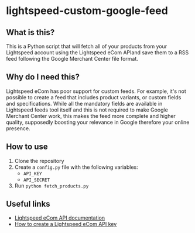 # lightspeed-custom-google-feed

## What is this?

This is a Python script that will fetch all of your products from your Lightspeed account using the Lightspeed eCom APIand save them to a RSS feed following the Google Merchant Center file format.

## Why do I need this?

Lightspeed eCom has poor support for custom feeds. For example, it's not possible to create a feed that includes product variants, or custom fields and specifications. While all the mandatory fields are available in Lightspeed feeds tool itself and this is not required to make Google Merchant Center work, this makes the feed more complete and higher quality, supposedly boosting your relevance in Google therefore your online presence.

## How to use

1. Clone the repository
2. Create a `config.py` file with the following variables:
    - `API_KEY`
    - `API_SECRET`
3. Run `python fetch_products.py`

## Useful links

- [Lightspeed eCom API documentation](https://developers.lightspeedhq.com/ecom/introduction/introduction/)
- [How to create a Lightspeed eCom API key](https://ecom-support.lightspeedhq.com/hc/en-us/articles/1260804034770-Creating-API-keys)
